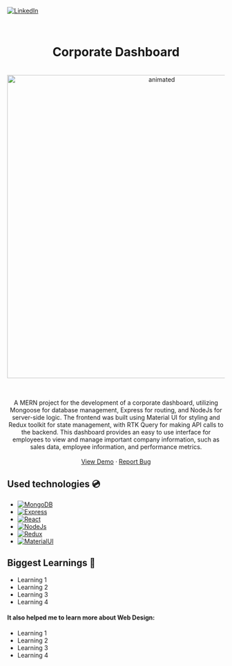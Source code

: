 [![LinkedIn][linkedin-shield]][linkedin-url]
<!-- PROJECT LOGO -->
<br />

<p align="center">
  
</p>
<div align="center">

<h1 align="center">Corporate Dashboard</h1>
<br />
<img src="" width="700" alt="animated" />
    <br />
    <br />
    <br />
  <p align="center">
    A MERN project for the development of a corporate dashboard, utilizing Mongoose for database management, Express for routing, and NodeJs for server-side logic. The frontend was built using Material UI for styling and Redux toolkit for state management, with RTK Query for making API calls to the backend. This dashboard provides an easy to use interface for employees to view and manage important company information, such as sales data, employee information, and performance metrics.
    <br />
    <br />
        <a href="https://insightiq.onrender.com" target="_blank">View Demo</a>
    ·
    <a href="https://github.com/andregn26/corporate-dashboard/issues" target="_blank">Report Bug</a>
    
  </p>
</div>



## Used technologies 💿

* [![MongoDB][MongoDB-shield]][MongoDB-url]
* [![Express][Express-shield]][Express-url]
* [![React][React-shield]][React-url]
* [![NodeJs][NodeJs-shield]][NodeJs-url]
* [![Redux][Redux-shield]][Redux-url]
* [![MaterialUI][MaterialUI-shield]][MaterialUI-url]



<!-- ACKNOWLEDGMENTS -->
## Biggest Learnings 📖

* []() Learning 1
* []() Learning 2
* []() Learning 3
* []() Learning 4


#### It also helped me to learn more about Web Design:
* []() Learning 1
* []() Learning 2
* []() Learning 3
* []() Learning 4



[linkedin-shield]: https://img.shields.io/badge/-LinkedIn-black.svg?style=for-the-badge&logo=linkedin&colorB=555
[linkedin-url]: https://linkedin.com/in/andrengregorio

[//]: <> (MERN)
[MongoDB-shield]: https://img.shields.io/badge/-MongoDB-47A248?logo=MongoDB&logoColor=47A248&logoWidth=30&labelColor=black&style=for-the-badge
[MongoDB-url]: https://www.mongodb.com/

[Express-shield]: https://img.shields.io/badge/-MongoDB-000000?logo=Express&logoColor=000000&logoWidth=30&labelColor=white&style=for-the-badge
[Express-url]: https://expressjs.com/

[React-shield]: https://img.shields.io/badge/-React-61DAFB?logo=React&logoColor=61DAFB&logoWidth=30&labelColor=black&style=for-the-badge
[React-url]: https://reactjs.org/

[NodeJs-shield]: https://img.shields.io/badge/-NODEJS-339933?logo=Node.js&logoColor=339933&logoWidth=30&labelColor=black&style=for-the-badge
[NodeJs-url]: https://nodejs.org/en/

[MaterialUI-shield]: https://img.shields.io/badge/-MATERIAL%20UI-007FFF?logo=MUI&logoColor=007FFF&logoWidth=30&labelColor=black&style=for-the-badge
[MaterialUI-url]: https://mui.com/

[Redux-shield]: https://img.shields.io/badge/-Redux%20TOOLKIT-764ABC?logo=redux&logoColor=764ABC&logoWidth=30&labelColor=black&style=for-the-badge
[Redux-url]: https://redux.js.org/

